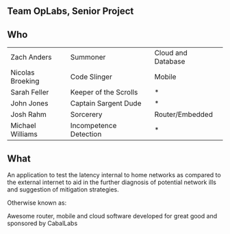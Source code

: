 Team OpLabs, Senior Project
---------------------------

Who
---

|                  |                        |                    |
|------------------|------------------------|--------------------|
| Zach Anders      | Summoner               | Cloud and Database |
| Nicolas Broeking | Code Slinger           | Mobile             |
| Sarah Feller     | Keeper of the Scrolls  | *                  |
| John Jones       | Captain Sargent Dude   | *                  |
| Josh Rahm        | Sorcerery              | Router/Embedded    |
| Michael Williams | Incompetence Detection | *                  |

What
----

An application to test the latency internal to home networks as compared to the
external internet to aid in the further diagnosis of potential network ills and
suggestion of mitigation strategies.

Otherwise known as:

Awesome router, mobile and cloud software developed for great good and sponsored by
CabalLabs
